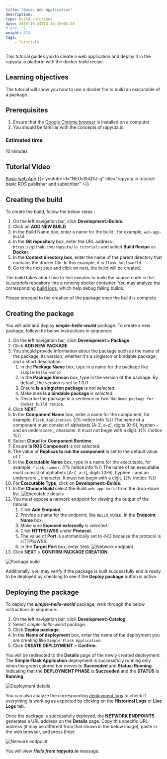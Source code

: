 ```yaml
---
title: "Basic Web Application"
description:
type: build-solutions
date: 2019-10-24T13:46:19+05:30
# pre: "1. "
weight: 413
tags:
    - Tutorials
---
```


This tutorial guides you to create a web application and deploy it in the rapyuta.io platform with the docker build recipe.

## Learning objectives
The tutorial will show you how to use a docker file to build an executable
of a package.

## Prerequisites
1. Ensure that the [Google Chrome browser](https://www.google.com/chrome/)
   is installed on a computer.
2. You should be familiar with the concepts of rapyuta.io.

### Estimated time
10 minutes

## Tutorial Video
[Basic web App](https://youtu.be/NEUvSbQ3J-g)
{{< youtube id="NEUvSbQ3J-g" title="rapyuta.io tutorial: basic ROS publisher and subscriber" >}}

## Creating the build
To create the build, follow the below steps : 

1. On the left navigation bar, click **Development>Builds**.
2. Click on **ADD NEW BUILD**
3. In the Build Name box, enter a name for the build , for example, `web-app-build` 
4. In the **Git repository** box, enter the URL address : 
`https://github.com/rapyuta/io_tutorials` and select **Build Recipe** as **Docker**.
5. In the **Context directory box**, enter the name of the parent directory that contains the docker file. 
In this example, it is `flask_helloworld`.
6. Go to the next step and click on next, the build will be created.

The build takes about two to five minutes to build the source code in the *io_tutorials*
repository into a running docker container. You may analyze the corresponding
[build logs](/3_how-tos/35_tooling_and_debugging/debugging-logs/#build-logs), which help debug failing builds.

Please proceed to the creation of the package once the build is complete.

## Creating the package
You will add and deploy ***simple-hello-world*** package. To create a new package,
follow the below instructions in sequence:

1. On the left navigation bar, click **Development > Package**.
2. Click **ADD NEW PACKAGE**.
3. You should provide information about the package such as the name of the package, its version, whether it's a singleton or bindable package, and a short description.
   1. In the **Package Name** box, type in a name for the package like `simple-hello-world`
   2. In the **Package Version** box, type in the version of the package. By default, the version is set to *1.0.0*
   3. Ensure **Is a singleton package** is *not selected*.
   4. Make sure **Is a bindable package** is *selected*.
   5. Describe the package in a sentence or two like `Demo package for docker build recipe`.
4. Click **NEXT**.
5. In the **Component Name** box, enter a name for the component, for example, `Flask_Application`.
   {{% notice info %}}
   The name of a component must consist of alphabets [A-Z, a-z], digits [0-9], hyphen - and an underscore _ character. It must not begin with a digit.
   {{% /notice %}}
6. Select **Cloud** for **Component Runtime**.
7. Ensure **Is ROS Component** is *not selected*.
8. The value of **Replicas to run the component** is set to the default value of *1*
9.  In the **Executable Name** box, type in a name for the executable, for example, `flask_runner`.
{{% notice info %}}
The name of an executable must consist of alphabets [A-Z, a-z], digits [0-9], hyphen - and an underscore _ character. It must not begin with a digit.
{{% /notice %}}
10. For **Executable Type**, click on **Development>Builds**.
11. In the **Choose Build** select the Build `web-app-build` from the drop-down list.
![Executable details](/images/tutorials/hello-world/exec-details.png?classes=border,shadow&width=50pc)
14. You must expose a network endpoint for viewing the output of the tutorial:
    1.  Click **Add Endpoint**.
    2.  Provide a name for the endpoint, like `HELLO_WORLD`, in the **Endpoint Name** box.
    3.  Make sure **Exposed externally** is *selected*.
    4.  Click **HTTPS/WSS** under **Protocol**.
    5.  The value of **Port** is automatically set to *443* because the protocol is HTTPS/WSS.
    6.  In the **Target Port** box, enter `5000`.
![Network endpoint](/images/tutorials/hello-world/endpoint-details.png?classes=border,shadow&width=50pc)
15. Click **NEXT** > **CONFIRM PACKAGE CREATION**.

![Package build](/images/tutorials/hello-world/build-pkg-success.png?classes=border,shadow&width=50pc)

Additionally, you may verify if the package is built successfully and is
ready to be deployed by checking to see if the **Deploy package** button is
active.

## Deploying the package
To deploy the ***simple-hello-world*** package, walk through the below
instructions in sequence:

1. On the left navigation bar, click **Development>Catalog**.
2. Select *simple-hello-world* package.
3. Click **Deploy package**.
4. In the **Name of deployment** box, enter the name of the deployment you are creating like `Simple Flask Application`.
5. Click **CREATE DEPLOYMENT** > **Confirm**.

You will be redirected to the **Details** page of the newly created deployment.
The **Simple Flask Application** deployment is successfully running only when
the green colored bar moves to **Succeeded** and **Status: Running** indicating that the **DEPLOYMENT PHASE** is **Succeeded** and the **STATUS** is **Running**.

![Deployment details](/images/tutorials/hello-world/successful-deployment.png?classes=border,shadow&width=50pc)

You can also analyze the corresponding [deployment logs](/3_how-tos/35_tooling_and_debugging/debugging-logs/) to check if everything is working as expected by clicking on the **Historical Logs** or **Live Logs** tab.

Once the package is successfully deployed, the **NETWORK ENDPOINTS**
generates a URL address on the **Details** page. Copy this specific
URL address (it may be different from that shown in the below image),
paste in the web browser, and press *Enter*.

![Network endpoint](/images/tutorials/hello-world/network-endpoint.png?classes=border,shadow&width=50pc)

You will view ***Hello from rapyuta.io*** message.


